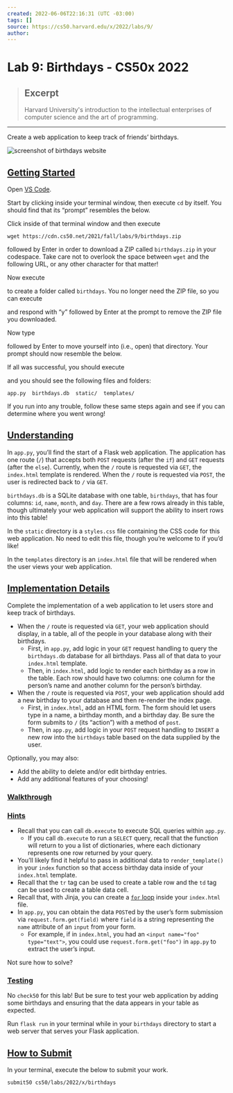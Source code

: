```yaml
---
created: 2022-06-06T22:16:31 (UTC -03:00)
tags: []
source: https://cs50.harvard.edu/x/2022/labs/9/
author: 
---
```


# Lab 9: Birthdays - CS50x 2022

> ## Excerpt
> Harvard University's introduction to the intellectual enterprises of computer science and the art of programming.

---
Create a web application to keep track of friends’ birthdays.

![screenshot of birthdays website](https://cs50.harvard.edu/x/2022/labs/9/birthdays.png)

## [Getting Started](https://cs50.harvard.edu/x/2022/labs/9/#getting-started)

Open [VS Code](https://code.cs50.io/).

Start by clicking inside your terminal window, then execute `cd` by itself. You should find that its “prompt” resembles the below.

Click inside of that terminal window and then execute

```
wget https://cdn.cs50.net/2021/fall/labs/9/birthdays.zip
```

followed by Enter in order to download a ZIP called `birthdays.zip` in your codespace. Take care not to overlook the space between `wget` and the following URL, or any other character for that matter!

Now execute

to create a folder called `birthdays`. You no longer need the ZIP file, so you can execute

and respond with “y” followed by Enter at the prompt to remove the ZIP file you downloaded.

Now type

followed by Enter to move yourself into (i.e., open) that directory. Your prompt should now resemble the below.

If all was successful, you should execute

and you should see the following files and folders:

```
app.py  birthdays.db  static/  templates/
```

If you run into any trouble, follow these same steps again and see if you can determine where you went wrong!

## [Understanding](https://cs50.harvard.edu/x/2022/labs/9/#understanding)

In `app.py`, you’ll find the start of a Flask web application. The application has one route (`/`) that accepts both `POST` requests (after the `if`) and `GET` requests (after the `else`). Currently, when the `/` route is requested via `GET`, the `index.html` template is rendered. When the `/` route is requested via `POST`, the user is redirected back to `/` via `GET`.

`birthdays.db` is a SQLite database with one table, `birthdays`, that has four columns: `id`, `name`, `month`, and `day`. There are a few rows already in this table, though ultimately your web application will support the ability to insert rows into this table!

In the `static` directory is a `styles.css` file containing the CSS code for this web application. No need to edit this file, though you’re welcome to if you’d like!

In the `templates` directory is an `index.html` file that will be rendered when the user views your web application.

## [Implementation Details](https://cs50.harvard.edu/x/2022/labs/9/#implementation-details)

Complete the implementation of a web application to let users store and keep track of birthdays.

-   When the `/` route is requested via `GET`, your web application should display, in a table, all of the people in your database along with their birthdays.
    -   First, in `app.py`, add logic in your `GET` request handling to query the `birthdays.db` database for all birthdays. Pass all of that data to your `index.html` template.
    -   Then, in `index.html`, add logic to render each birthday as a row in the table. Each row should have two columns: one column for the person’s name and another column for the person’s birthday.
-   When the `/` route is requested via `POST`, your web application should add a new birthday to your database and then re-render the index page.
    -   First, in `index.html`, add an HTML form. The form should let users type in a name, a birthday month, and a birthday day. Be sure the form submits to `/` (its “action”) with a method of `post`.
    -   Then, in `app.py`, add logic in your `POST` request handling to `INSERT` a new row into the `birthdays` table based on the data supplied by the user.

Optionally, you may also:

-   Add the ability to delete and/or edit birthday entries.
-   Add any additional features of your choosing!

### [Walkthrough](https://cs50.harvard.edu/x/2022/labs/9/#walkthrough)

### [Hints](https://cs50.harvard.edu/x/2022/labs/9/#hints)

-   Recall that you can call `db.execute` to execute SQL queries within `app.py`.
    -   If you call `db.execute` to run a `SELECT` query, recall that the function will return to you a list of dictionaries, where each dictionary represents one row returned by your query.
-   You’ll likely find it helpful to pass in additional data to `render_template()` in your `index` function so that access birthday data inside of your `index.html` template.
-   Recall that the `tr` tag can be used to create a table row and the `td` tag can be used to create a table data cell.
-   Recall that, with Jinja, you can create a [`for` loop](https://jinja.palletsprojects.com/en/2.11.x/templates/#for) inside your `index.html` file.
-   In `app.py`, you can obtain the data `POST`ed by the user’s form submission via `request.form.get(field)` where `field` is a string representing the `name` attribute of an `input` from your form.
    -   For example, if in `index.html`, you had an `<input name="foo" type="text">`, you could use `request.form.get("foo")` in `app.py` to extract the user’s input.

Not sure how to solve?

### [Testing](https://cs50.harvard.edu/x/2022/labs/9/#testing)

No `check50` for this lab! But be sure to test your web application by adding some birthdays and ensuring that the data appears in your table as expected.

Run `flask run` in your terminal while in your `birthdays` directory to start a web server that serves your Flask application.

## [How to Submit](https://cs50.harvard.edu/x/2022/labs/9/#how-to-submit)

In your terminal, execute the below to submit your work.

```
submit50 cs50/labs/2022/x/birthdays
```
